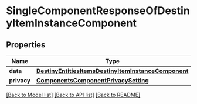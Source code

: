 # SingleComponentResponseOfDestinyItemInstanceComponent

## Properties
Name | Type | Description | Notes
------------ | ------------- | ------------- | -------------
**data** | [**DestinyEntitiesItemsDestinyItemInstanceComponent**](DestinyEntitiesItemsDestinyItemInstanceComponent.md) |  | [optional] 
**privacy** | [**ComponentsComponentPrivacySetting**](ComponentsComponentPrivacySetting.md) |  | [optional] 

[[Back to Model list]](../README.md#documentation-for-models) [[Back to API list]](../README.md#documentation-for-api-endpoints) [[Back to README]](../README.md)


